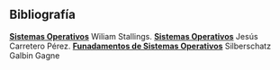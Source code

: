 ## Bibliografía
[**Sistemas Operativos**][Stalling] Wiliam Stallings.
[**Sistemas Operativos**][Carretero] Jesús Carretero Pérez.
[**Funadamentos de Sistemas Operativos**][Sil] Silberschatz Galbin Gagne

[Stalling]:https://drive.google.com/open?id=0B0LFWEqa9SDkVkRHakdHTzk2RTQ
[Carretero]:https://drive.google.com/file/d/0B0LFWEqa9SDkNGtERnR1QUFJMDg/view?usp=sharing
[Sil]:https://drive.google.com/file/d/0B0LFWEqa9SDkc2pwX0NlNHA1TXc/view?usp=sharing


